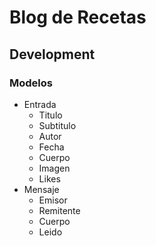 # Blog de Recetas
## Development

### Modelos
- Entrada
    - Titulo
    - Subtitulo
    - Autor
    - Fecha
    - Cuerpo
    - Imagen
    - Likes
- Mensaje
    - Emisor
    - Remitente
    - Cuerpo
    - Leido